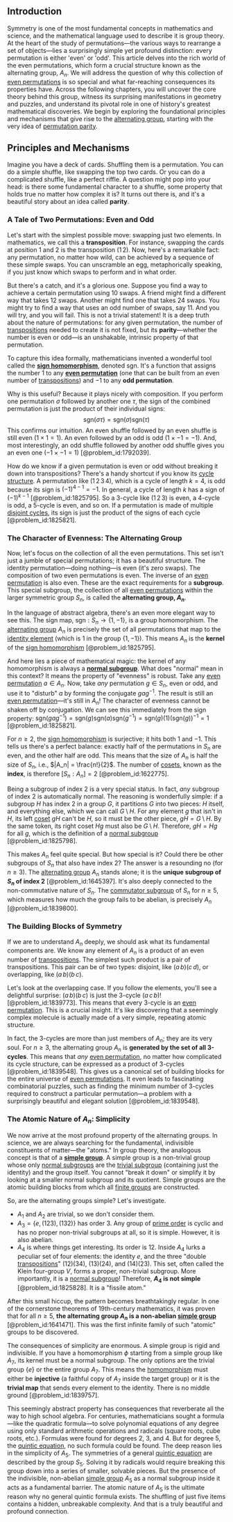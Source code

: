## Introduction
Symmetry is one of the most fundamental concepts in mathematics and science, and the mathematical language used to describe it is group theory. At the heart of the study of permutations—the various ways to rearrange a set of objects—lies a surprisingly simple yet profound distinction: every permutation is either 'even' or 'odd'. This article delves into the rich world of the even permutations, which form a crucial structure known as the alternating group, $A_n$. We will address the question of why this collection of [even permutations](@article_id:145975) is so special and what far-reaching consequences its properties have. Across the following chapters, you will uncover the core theory behind this group, witness its surprising manifestations in geometry and puzzles, and understand its pivotal role in one of history's greatest mathematical discoveries. We begin by exploring the foundational principles and mechanisms that give rise to the [alternating group](@article_id:140005), starting with the very idea of [permutation parity](@article_id:142047).

## Principles and Mechanisms

Imagine you have a deck of cards. Shuffling them is a permutation. You can do a simple shuffle, like swapping the top two cards. Or you can do a complicated shuffle, like a perfect riffle. A question might pop into your head: is there some fundamental character to a shuffle, some property that holds true no matter how complex it is? It turns out there is, and it's a beautiful story about an idea called **parity**.

### A Tale of Two Permutations: Even and Odd

Let's start with the simplest possible move: swapping just two elements. In mathematics, we call this a **transposition**. For instance, swapping the cards at position 1 and 2 is the transposition $(1 \, 2)$. Now, here's a remarkable fact: any permutation, no matter how wild, can be achieved by a sequence of these simple swaps. You can unscramble an egg, metaphorically speaking, if you just know which swaps to perform and in what order.

But there's a catch, and it's a glorious one. Suppose you find a way to achieve a certain permutation using 10 swaps. A friend might find a different way that takes 12 swaps. Another might find one that takes 24 swaps. You might try to find a way that uses an odd number of swaps, say 11. And you will try, and you will fail. This is not a trivial statement! It is a deep truth about the nature of permutations: for any given permutation, the number of [transpositions](@article_id:141621) needed to create it is not fixed, but its **parity**—whether the number is even or odd—is an unshakable, intrinsic property of that permutation.

To capture this idea formally, mathematicians invented a wonderful tool called the **[sign homomorphism](@article_id:184508)**, denoted $\text{sgn}$. It's a function that assigns the number $1$ to any **[even permutation](@article_id:152398)** (one that can be built from an even number of [transpositions](@article_id:141621)) and $-1$ to any **odd permutation**.

Why is this useful? Because it plays nicely with composition. If you perform one permutation $\sigma$ followed by another one $\tau$, the sign of the combined permutation is just the product of their individual signs:
$$ \text{sgn}(\sigma\tau) = \text{sgn}(\sigma)\text{sgn}(\tau) $$
This confirms our intuition. An even shuffle followed by an even shuffle is still even ($1 \times 1 = 1$). An even followed by an odd is odd ($1 \times -1 = -1$). And, most interestingly, an odd shuffle followed by another odd shuffle gives you an even one ($-1 \times -1 = 1$) [@problem_id:1792039].

How do we know if a given permutation is even or odd without breaking it down into transpositions? There's a handy shortcut if you know its [cycle structure](@article_id:146532). A permutation like $(1 \, 2 \, 3 \, 4)$, which is a cycle of length $k=4$, is odd because its sign is $(-1)^{4-1} = -1$. In general, a cycle of length $k$ has a sign of $(-1)^{k-1}$ [@problem_id:1825795]. So a 3-cycle like $(1 \, 2 \, 3)$ is even, a 4-cycle is odd, a 5-cycle is even, and so on. If a permutation is made of multiple [disjoint cycles](@article_id:139513), its sign is just the product of the signs of each cycle [@problem_id:1825821].

### The Character of Evenness: The Alternating Group

Now, let's focus on the collection of all the even permutations. This set isn't just a jumble of special permutations; it has a beautiful structure. The identity permutation—doing nothing—is even (it's zero swaps). The composition of two even permutations is even. The inverse of an [even permutation](@article_id:152398) is also even. These are the exact requirements for a **subgroup**. This special subgroup, the collection of all [even permutations](@article_id:145975) within the larger symmetric group $S_n$, is called the **alternating group, $A_n$**.

In the language of abstract algebra, there's an even more elegant way to see this. The sign map, $\text{sgn}: S_n \to \{1, -1\}$, is a group homomorphism. The [alternating group](@article_id:140005) $A_n$ is precisely the set of all permutations that map to the [identity element](@article_id:138827) (which is $1$ in the group $\{1, -1\}$). This means $A_n$ is the **kernel** of the [sign homomorphism](@article_id:184508) [@problem_id:1825795].

And here lies a piece of mathematical magic: the kernel of any homomorphism is always a **[normal subgroup](@article_id:143944)**. What does "normal" mean in this context? It means the property of "evenness" is robust. Take any [even permutation](@article_id:152398) $a \in A_n$. Now, take *any* permutation $g \in S_n$, even or odd, and use it to "disturb" $a$ by forming the conjugate $gag^{-1}$. The result is still an [even permutation](@article_id:152398)—it's still in $A_n$! The character of evenness cannot be shaken off by conjugation. We can see this immediately from the sign property: $\text{sgn}(gag^{-1}) = \text{sgn}(g)\text{sgn}(a)\text{sgn}(g^{-1}) = \text{sgn}(g)(1)(\text{sgn}(g))^{-1} = 1$ [@problem_id:1825821].

For $n \ge 2$, the [sign homomorphism](@article_id:184508) is surjective; it hits both $1$ and $-1$. This tells us there's a perfect balance: exactly half of the permutations in $S_n$ are even, and the other half are odd. This means that the size of $A_n$ is half the size of $S_n$, i.e., $|A_n| = \frac{n!}{2}$. The number of [cosets](@article_id:146651), known as the **index**, is therefore $[S_n : A_n] = 2$ [@problem_id:1622775].

Being a subgroup of index 2 is a very special status. In fact, *any* subgroup of index 2 is automatically normal. The reasoning is wonderfully simple: if a subgroup $H$ has index 2 in a group $G$, it partitions $G$ into two pieces: $H$ itself, and everything else, which we can call $G \setminus H$. For any element $g$ that isn't in $H$, its left [coset](@article_id:149157) $gH$ can't be $H$, so it must be the other piece, $gH = G \setminus H$. By the same token, its right coset $Hg$ must also be $G \setminus H$. Therefore, $gH = Hg$ for all $g$, which is the definition of a [normal subgroup](@article_id:143944) [@problem_id:1825798].

This makes $A_n$ feel quite special. But how special is it? Could there be other subgroups of $S_n$ that also have index 2? The answer is a resounding no (for $n \ge 3$). The [alternating group](@article_id:140005) $A_n$ stands alone; it is the **unique subgroup of $S_n$ of index 2** [@problem_id:1645397]. It's also deeply connected to the non-commutative nature of $S_n$. The [commutator subgroup](@article_id:139563) of $S_n$ for $n \ge 5$, which measures how much the group fails to be abelian, is precisely $A_n$ [@problem_id:1839800].

### The Building Blocks of Symmetry

If we are to understand $A_n$ deeply, we should ask what its fundamental components are. We know any element of $A_n$ is a product of an even number of [transpositions](@article_id:141621). The simplest such product is a pair of transpositions. This pair can be of two types: disjoint, like $(a \, b)(c \, d)$, or overlapping, like $(a \, b)(b \, c)$.

Let's look at the overlapping case. If you follow the elements, you'll see a delightful surprise: $(a \, b)(b \, c)$ is just the 3-cycle $(a \, c \, b)$! [@problem_id:1839773]. This means that every 3-cycle is an [even permutation](@article_id:152398). This is a crucial insight. It's like discovering that a seemingly complex molecule is actually made of a very simple, repeating atomic structure.

In fact, the 3-cycles are more than just members of $A_n$; they are its very soul. For $n \ge 3$, the alternating group $A_n$ is **generated by the set of all 3-cycles**. This means that *any* [even permutation](@article_id:152398), no matter how complicated its cycle structure, can be expressed as a product of 3-cycles [@problem_id:1839548]. This gives us a canonical set of building blocks for the entire universe of [even permutations](@article_id:145975). It even leads to fascinating combinatorial puzzles, such as finding the minimum number of 3-cycles required to construct a particular permutation—a problem with a surprisingly beautiful and elegant solution [@problem_id:1839548].

### The Atomic Nature of $A_n$: Simplicity

We now arrive at the most profound property of the alternating groups. In science, we are always searching for the fundamental, indivisible constituents of matter—the "atoms." In group theory, the analogous concept is that of a **[simple group](@article_id:147120)**. A simple group is a non-trivial group whose only [normal subgroups](@article_id:146903) are the [trivial subgroup](@article_id:141215) (containing just the identity) and the group itself. You cannot "break it down" or simplify it by looking at a smaller normal subgroup and its quotient. Simple groups are the atomic building blocks from which all [finite groups](@article_id:139216) are constructed.

So, are the alternating groups simple? Let's investigate.
-   $A_1$ and $A_2$ are trivial, so we don't consider them.
-   $A_3 = \{e, (123), (132)\}$ has order 3. Any group of [prime order](@article_id:141086) is cyclic and has no proper non-trivial subgroups at all, so it is simple. However, it is also abelian.
-   $A_4$ is where things get interesting. Its order is $12$. Inside $A_4$ lurks a peculiar set of four elements: the identity $e$, and the three "double [transpositions](@article_id:141621)" $(12)(34)$, $(13)(24)$, and $(14)(23)$. This set, often called the Klein four-group $V$, forms a proper, non-trivial subgroup. More importantly, it is a [normal subgroup](@article_id:143944)! Therefore, **$A_4$ is not simple** [@problem_id:1825828]. It is a "fissile atom."

After this small hiccup, the pattern becomes breathtakingly regular. In one of the cornerstone theorems of 19th-century mathematics, it was proven that for all $n \ge 5$, **the alternating group $A_n$ is a non-abelian [simple group](@article_id:147120)** [@problem_id:1641471]. This was the first infinite family of such "atomic" groups to be discovered.

The consequences of simplicity are enormous. A simple group is rigid and indivisible. If you have a homomorphism $\phi$ starting from a simple group like $A_7$, its kernel must be a normal subgroup. The only options are the trivial group $\{e\}$ or the entire group $A_7$. This means the [homomorphism](@article_id:146453) must either be **injective** (a faithful copy of $A_7$ inside the target group) or it is the **trivial map** that sends every element to the identity. There is no middle ground [@problem_id:1839757].

This seemingly abstract property has consequences that reverberate all the way to high school algebra. For centuries, mathematicians sought a formula—like the quadratic formula—to solve polynomial equations of any degree using only standard arithmetic operations and radicals (square roots, cube roots, etc.). Formulas were found for degrees 2, 3, and 4. But for degree 5, the [quintic equation](@article_id:147122), no such formula could be found. The deep reason lies in the simplicity of $A_5$. The symmetries of a general [quintic equation](@article_id:147122) are described by the group $S_5$. Solving it by radicals would require breaking this group down into a series of smaller, solvable pieces. But the presence of the indivisible, non-abelian [simple group](@article_id:147120) $A_5$ as a normal subgroup inside it acts as a fundamental barrier. The atomic nature of $A_5$ is the ultimate reason why no general quintic formula exists. The shuffling of just five items contains a hidden, unbreakable complexity. And that is a truly beautiful and profound connection.